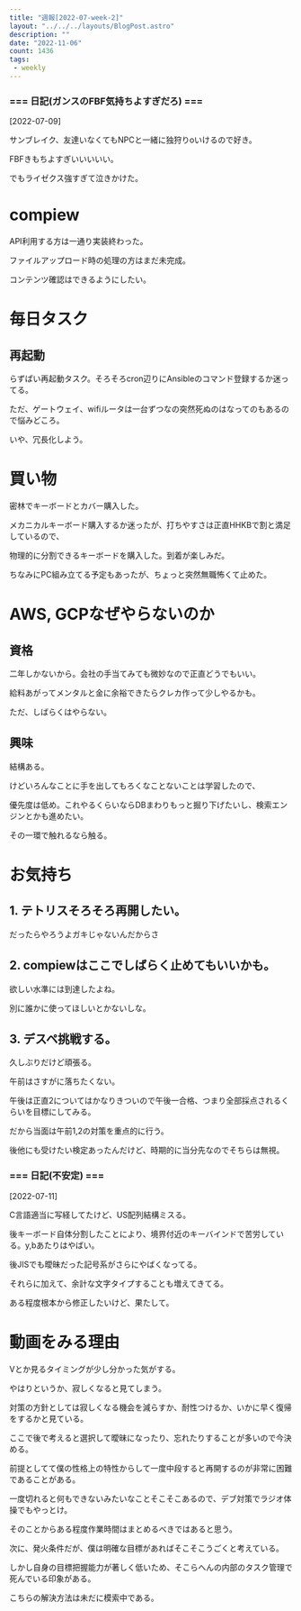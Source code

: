 ```yaml
---
title: "週報[2022-07-week-2]"
layout: "../../../layouts/BlogPost.astro"
description: ""
date: "2022-11-06"
count: 1436
tags:
 - weekly
---
```





### === 日記(ガンスのFBF気持ちよすぎだろ) ===

[2022-07-09]


サンブレイク、友達いなくてもNPCと一緒に独狩りoいけるので好き。

FBFきもちよすぎいいいいい。

でもライゼクス強すぎて泣きかけた。

# compiew

API利用する方は一通り実装終わった。

ファイルアップロード時の処理の方はまだ未完成。

コンテンツ確認はできるようにしたい。

# 毎日タスク

## 再起動

らずぱい再起動タスク。そろそろcron辺りにAnsibleのコマンド登録するか迷ってる。

ただ、ゲートウェイ、wifiルータは一台ずつなの突然死ぬのはなってのもあるので悩みどころ。

いや、冗長化しよう。

# 買い物

密林でキーボードとカバー購入した。

メカニカルキーボード購入するか迷ったが、打ちやすさは正直HHKBで割と満足しているので、

物理的に分割できるキーボードを購入した。到着が楽しみだ。

ちなみにPC組み立てる予定もあったが、ちょっと突然無職怖くて止めた。

# AWS, GCPなぜやらないのか

## 資格

二年しかないから。会社の手当てみても微妙なので正直どうでもいい。

給料あがってメンタルと金に余裕できたらクレカ作って少しやるかも。

ただ、しばらくはやらない。

## 興味

結構ある。

けどいろんなことに手を出してもろくなことないことは学習したので、

優先度は低め。これやるくらいならDBまわりもっと掘り下げたいし、検索エンジンとかも進めたい。

その一環で触れるなら触る。

# お気持ち

## 1. テトリスそろそろ再開したい。

だったらやろうよガキじゃないんだからさ

## 2. compiewはここでしばらく止めてもいいかも。

欲しい水準には到達したよね。

別に誰かに使ってほしいとかないしな。

## 3. デスペ挑戦する。

久しぶりだけど頑張る。

午前はさすがに落ちたくない。

午後は正直2についてはかなりきついので午後一合格、つまり全部採点されるくらいを目標にしてみる。

だから当面は午前1,2の対策を重点的に行う。

後他にも受けたい検定あったんだけど、時期的に当分先なのでそちらは無視。


### === 日記(不安定) ===

[2022-07-11]

C言語適当に写経してたけど、US配列結構ミスる。

後キーボード自体分割したことにより、境界付近のキーバインドで苦労している。y,bあたりはやばい。

後JISでも曖昧だった記号系がさらにやばくなってる。

それらに加えて、余計な文字タイプすることも増えてきてる。

ある程度根本から修正したいけど、果たして。

# 動画をみる理由

Vとか見るタイミングが少し分かった気がする。

やはりというか、寂しくなると見てしまう。

対策の方針としては寂しくなる機会を減らすか、耐性つけるか、いかに早く復帰をするかと見ている。

ここで後で考えると選択して曖昧になったり、忘れたりすることが多いので今決める。

前提としてて僕の性格上の特性からして一度中段すると再開するのが非常に困難であることがある。

一度切れると何もできないみたいなことそこそこあるので、デブ対策でラジオ体操でもやっとけ。

そのことからある程度作業時間はまとめるべきではあると思う。

次に、発火条件だが、僕は明確な目標があればそこそこうごくと考えている。

しかし自身の目標把握能力が著しく低いため、そこらへんの内部のタスク管理で死んでいる印象がある。

こちらの解決方法は未だに模索中である。
